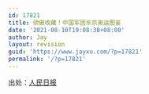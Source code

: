 ```yaml
---
id: 17821
title: 骄傲收藏！中国军团东京奥运图鉴
date: '2021-08-10T19:08:38+08:00'
author: Jay
layout: revision
guid: 'https://www.jayxu.com/?p=17821'
permalink: '/?p=17821'
---
```


<!-- wp:paragraph -->
<p>出处：<a href="https://wap.peopleapp.com/article/6274431/6170083" target="_blank" rel="noreferrer noopener">人民日报</a></p>
<!-- /wp:paragraph -->

<!-- wp:image {"id":17818,"sizeSlug":"full","linkDestination":"attachment"} -->
<figure class="wp-block-image size-full"><a href="https://www.jayxu.com/a_609025038506520576"><img src="https://d1k8eqsfs47rrv.cloudfront.net/log/wp-content/uploads/2021/08/a_609025038506520576.jpg" alt="" class="wp-image-17818"/></a></figure>
<!-- /wp:image -->